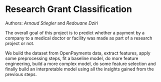 # Research Grant Classification

Authors: *Arnaud Stiegler* and *Redouane Dziri*

The overall goal of this project is to predict whether a payment by a company to a medical doctor or facility was made as part of a research project or not.

We build the dataset from OpenPayments data, extract features, apply some preprocessing steps, fit a baseline model, do more feature engineering, build a more complex model, do some feature selection and finally build an interpretable model using all the insights gained from the previous steps.
